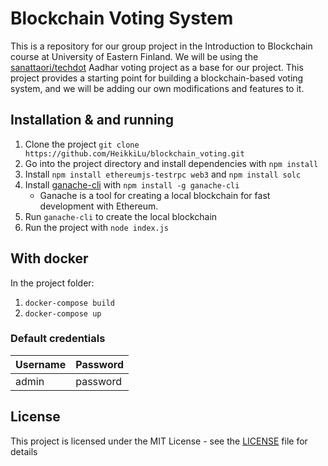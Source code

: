 # Blockchain Voting System

This is a repository for our group project in the Introduction to Blockchain course at University of Eastern Finland. We will be using the [sanattaori/techdot](https://github.com/sanattaori/techdot) Aadhar voting project as a base for our project. This project provides a starting point for building a blockchain-based voting system, and we will be adding our own modifications and features to it.

## Installation & and running

1. Clone the project
`git clone https://github.com/HeikkiLu/blockchain_voting.git`
2. Go into the project directory and install dependencies with `npm install`
3. Install `npm install ethereumjs-testrpc web3` and `npm install solc`
4. Install [ganache-cli](https://github.com/trufflesuite/ganache) with `npm install -g ganache-cli`
    - Ganache is a tool for creating a local blockchain for fast development with Ethereum.
5. Run `ganache-cli` to create the local blockchain
6. Run the project with `node index.js`

## With docker

In the project folder:
1. `docker-compose build`
2. `docker-compose up`

### Default credentials
| Username | Password |
|----------|----------|
| admin    | password    |



## License

This project is licensed under the MIT License - see the [LICENSE](LICENSE) file for details
